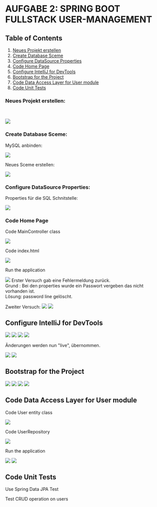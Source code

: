 # AUFGABE 2: SPRING BOOT FULLSTACK USER-MANAGEMENT 


## Table of Contents
1. [Neues Projekt erstellen](#neues_projekt)
2. [Create Database Sceme](#create_database)
3. [Configure DataSource Properties](#configure_data_source)
4. [Code Home Page](#code_home_page)
5. [Configure IntelliJ for DevTools](#configure)
6. [Bootstrap for the Project](#bootstrap)
7. [Code Data Access Layer for User module](#code_data_access_layer)
8. [Code Unit Tests](#code_unit_tests)








### Neues Projekt erstellen: <a name="neues_projekt"></a>
<br>

![](.Doc_images/neues_projekt.png)


### Create Database Sceme: <a name="create_database"></a>

<p>MySQL anbinden:</p>

![](.Doc_images/Database.png)

<p>Neues Sceme erstellen:</p>

![](.Doc_images/new_sceme.png)

### Configure DataSource Properties: <a name="configure_data_source"></a>

Properties für die SQL Schnitstelle:

![](.Doc_images/sql_properties.png)

### Code Home Page <a name="Code_home_page"></a>

<p>Code MainController class</p>

![](.Doc_images/mainController.png)

<p>Code index.html</p>

![](.Doc_images/html.png)

<p>Run the application</p>

![](.Doc_images/firstRun.png)
Erster Versuch gab eine Fehlermeldung zurück.
<br>
Grund : Bei den properties wurde ein Passwort vergeben das nicht vorhanden ist.
<br>
Lösung: password line gelöscht.

Zweiter Versuch:
![](.Doc_images/zweiter_versuch.png)
![](.Doc_images/html_test.png)


## Configure IntelliJ for DevTools <a name="configure"></a>
![](.Doc_images/auto-make.png)
![](.Doc_images/build_project.png)
![](.Doc_images/run_modify0.png)
![](.Doc_images/run-modify.png)

<p>Änderungen werden nun "live", übernommen.</p>

![](.Doc_images/index-aenderung.png)
![](.Doc_images/html-aenderung.png)

## Bootstrap for the Project <a name="bootstrap"></a>

![](.Doc_images/bootstrap-pom.png)
![](.Doc_images/html-bootstrap.png)
![](.Doc_images/d363474a.png)
![](.Doc_images/html-with-bootstrap.png)

## Code Data Access Layer for User module <a name="code_data_access_layer"></a>

<p>Code User entity class

![](.Doc_images/user_entitiy.png)
<p>Code UserRepository

![](.Doc_images/UserRep.png)

<p>Run the application</p>

![](.Doc_images/myworkbench.png)
![](.Doc_images/intellij-workbench.png)

## Code Unit Tests <a name="code_unit_tests"></a>

<p>Use Spring Data JPA Test</p>

<p>Test CRUD operation on users</p>





